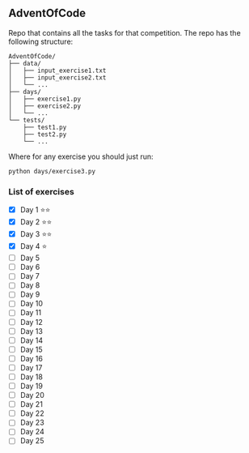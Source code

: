 ## AdventOfCode

Repo that contains all the tasks for that competition. The repo has the following structure:

```
AdventOfCode/
├── data/
│   ├── input_exercise1.txt
│   ├── input_exercise2.txt
│   └── ...
├── days/
│   ├── exercise1.py
│   ├── exercise2.py
│   └── ...
└── tests/
    ├── test1.py
    ├── test2.py
    └── ...
```

Where for any exercise you should just run:

```
python days/exercise3.py
```

### List of exercises

- [X] Day 1 ⭐⭐
- [X] Day 2 ⭐⭐
- [X] Day 3 ⭐⭐
- [X] Day 4 ⭐
- [ ] Day 5
- [ ] Day 6
- [ ] Day 7
- [ ] Day 8
- [ ] Day 9
- [ ] Day 10
- [ ] Day 11
- [ ] Day 12
- [ ] Day 13
- [ ] Day 14
- [ ] Day 15
- [ ] Day 16
- [ ] Day 17
- [ ] Day 18
- [ ] Day 19
- [ ] Day 20
- [ ] Day 21
- [ ] Day 22
- [ ] Day 23
- [ ] Day 24
- [ ] Day 25
